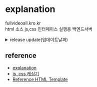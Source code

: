 # explanation
fullvideoall.kro.kr <br>
html 소스 js,css 
인터페이스 실행용 백엔드서버
<br>
<details>
  <summary><a>release update(업데이트날짜)</a></summary>
2025-09-01
</details>

## reference

- [explanation](https://stackoverflow.com/questions/7780550/referencing-a-css-file-in-github-repo-as-stylesheet-in-a-html-file)
- [js ,css 캐싱기](https://raw.githack.com/)
- [Reference HTML Template](https://html5up.net/)
